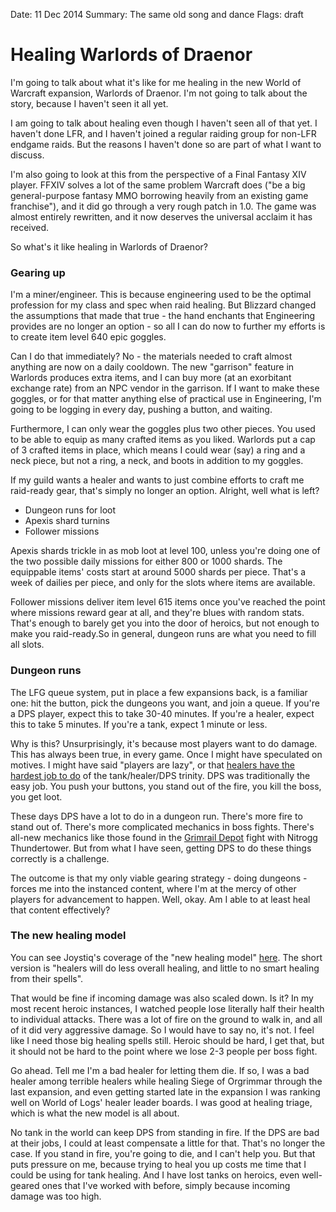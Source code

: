 Date: 11 Dec 2014
Summary: The same old song and dance
Flags: draft

# Healing Warlords of Draenor

I'm going to talk about what it's like for me healing in the new World of Warcraft expansion, Warlords of Draenor. I'm not going to talk about the story, because I haven't seen it all yet.

I am going to talk about healing even though I haven't seen all of that yet. I haven't done LFR, and I haven't joined a regular raiding group for non-LFR endgame raids. But the reasons I haven't done so are part of what I want to discuss.

I'm also going to look at this from the perspective of a Final Fantasy XIV player. FFXIV solves a lot of the same problem Warcraft does ("be a big general-purpose fantasy MMO borrowing heavily from an existing game franchise"), and it did go through a very rough patch in 1.0. The game was almost entirely rewritten, and it now deserves the universal acclaim it has received.

So what's it like healing in Warlords of Draenor?

### Gearing up

I'm a miner/engineer. This is because engineering used to be the optimal profession for my class and spec when raid healing. But Blizzard changed the assumptions that made that true - the hand enchants that Engineering provides are no longer an option - so all I can do now to further my efforts is to create item level 640 epic goggles.

Can I do that immediately? No - the materials needed to craft almost anything are now on a daily cooldown. The new "garrison" feature in Warlords produces extra items, and I can buy more (at an exorbitant exchange rate) from an NPC vendor in the garrison. If I want to make these goggles, or for that matter anything else of practical use in Engineering, I'm going to be logging in every day, pushing a button, and waiting.

Furthermore, I can only wear the goggles plus two other pieces. You used to be able to equip as many crafted items as you liked. Warlords put a cap of 3 crafted items in place, which means I could wear (say) a ring and a neck piece, but not a ring, a neck, and boots in addition to my goggles.

If my guild wants a healer and wants to just combine efforts to craft me raid-ready gear, that's simply no longer an option. Alright, well what is left?

* Dungeon runs for loot
* Apexis shard turnins
* Follower missions

Apexis shards trickle in as mob loot at level 100, unless you're doing one of the two possible daily missions for either 800 or 1000 shards. The equippable items' costs start at around 5000 shards per piece. That's a week of dailies per piece, and only for the slots where items are available.

Follower missions deliver item level 615 items once you've reached the point where missions reward gear at all, and they're blues with random stats. That's enough to barely get you into the door of heroics, but not enough to make you raid-ready.So in general, dungeon runs are what you need to fill all slots.

### Dungeon runs

The LFG queue system, put in place a few expansions back, is a familiar one: hit the button, pick the dungeons you want, and join a queue. If you're a DPS player, expect this to take 30-40  minutes. If you're a healer, expect this to take 5 minutes. If you're a tank, expect 1 minute or less.

Why is this? Unsurprisingly, it's because most players want to do damage. This has always been true, in every game. Once I might have speculated on motives. I might have said "players are lazy", or that [healers have the hardest job to do](/games/healing-is-the-hardest-role) of the tank/healer/DPS trinity. DPS was traditionally the easy job. You push your buttons, you stand out of the fire, you kill the boss, you get loot.

These days DPS have a lot to do in a dungeon run. There's more fire to stand out of. There's more complicated mechanics in boss fights. There's all-new mechanics like those found in the [Grimrail Depot](http://www.wowhead.com/guide=2666/grimrail-depot-dungeon-strategy-guide) fight with Nitrogg Thundertower. But from what I have seen, getting DPS to do these things correctly is a challenge.

The outcome is that my only viable gearing strategy - doing dungeons - forces me into the instanced content, where I'm at the mercy of other players for advancement to happen. Well, okay. Am I able to at least heal that content effectively?

### The new healing model

You can see Joystiq's coverage of the "new healing model" [here](http://wow.joystiq.com/2014/03/07/watcher-on-health-and-healing-changes-in-warlords-of-draenor/). The short version is "healers will do less overall healing, and little to no smart healing from their spells".

That would be fine if incoming damage was also scaled down. Is it? In my most recent heroic instances, I watched people lose literally half their health to individual attacks. There was a lot of fire on the ground to walk in, and all of it did very aggressive damage. So I would have to say no, it's not. I feel like I need those big healing spells still. Heroic should be hard, I get that, but it should not be hard to the point where we lose 2-3 people per boss fight.

Go ahead. Tell me I'm a bad healer for letting them die. If so, I was a bad healer among terrible healers while healing Siege of Orgrimmar through the last expansion, and even getting started late in the expansion I was ranking well on World of Logs' healer leader boards. I was good at healing triage, which is what the new model is all about.

No tank in the world can keep DPS from standing in fire. If the DPS are bad at their jobs, I could at least compensate a little for that. That's no longer the case. If you stand in fire, you're going to die, and I can't help you. But that puts pressure on me, because trying to heal you up costs me time that I could be using for tank healing. And I have lost tanks on heroics, even well-geared ones that I've worked with before, simply because incoming damage was too high.
